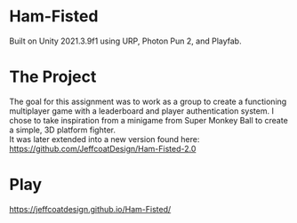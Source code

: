 # Ham-Fisted
Built on Unity 2021.3.9f1 using URP, Photon Pun 2, and Playfab.
# The Project
The goal for this assignment was to work as a group to create a functioning multiplayer game with a leaderboard and player authentication system. I chose to take inspiration from a minigame from Super Monkey Ball to create a simple, 3D platform fighter.  
It was later extended into a new version found here: https://github.com/JeffcoatDesign/Ham-Fisted-2.0
# Play
https://jeffcoatdesign.github.io/Ham-Fisted/
